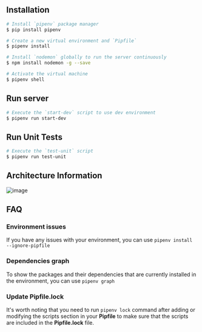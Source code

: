 ## Installation

```bash
# Install `pipenv` package manager
$ pip install pipenv

# Create a new virtual environment and `Pipfile`
$ pipenv install

# Install `nodemon` globally to run the server continuously
$ npm install nodemon -g --save

# Activate the virtual machine
$ pipenv shell
```

## Run server

```bash
# Execute the `start-dev` script to use dev environment
$ pipenv run start-dev
```

## Run Unit Tests
```bash
# Execute the `test-unit` script
$ pipenv run test-unit
```
## Architecture Information
![image](https://github.com/user-attachments/assets/52e0326e-d3ce-4600-80ad-b4199af48eab)


## FAQ

### Environment issues
If you have any issues with your environment, you can use `pipenv install --ignore-pipfile`

### Dependencies graph
To show the packages and their dependencies that are currently installed in the environment, you can use `pipenv graph`

### Update Pipfile.lock
It's worth noting that you need to run `pipenv lock` command after adding or modifying the scripts section in your **Pipfile** to make sure that the scripts are included in the **Pipfile.lock** file.
